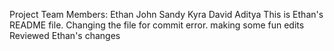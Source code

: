Project Team Members:
Ethan
John 
Sandy 
Kyra 
David 
Aditya 
This is Ethan's README file. Changing the file for commit error. making some fun edits
Reviewed Ethan's changes
